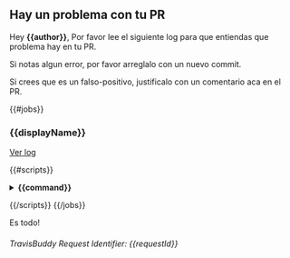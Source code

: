## Hay un problema con tu PR

Hey **{{author}}**,
Por favor lee el siguiente log para que entiendas que problema hay en tu PR.

Si notas algun error, por favor arreglalo con un nuevo commit.

Si crees que es un falso-positivo, justificalo con un comentario aca en el PR.

{{#jobs}}

### {{displayName}}

<a href="{{link}}">Ver log</a>

{{#scripts}}

<details>
  <summary>
    <strong>
     {{command}}
    </strong>
  </summary>

```
{{&contents}}
```

</details>

{{/scripts}}
{{/jobs}}

Es todo!

###### TravisBuddy Request Identifier: {{requestId}}